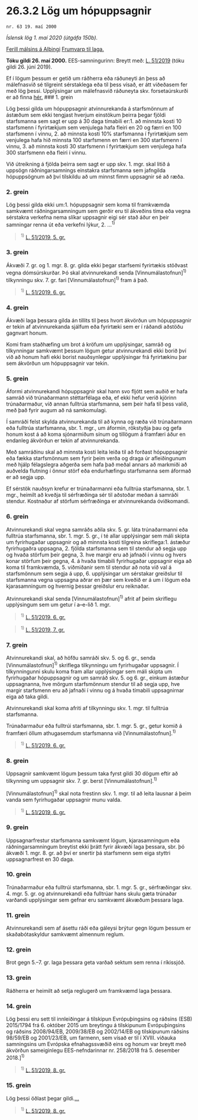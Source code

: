 # 26.3.2 Lög um hópuppsagnir

`nr. 63 19. maí 2000`

_Íslensk lög 1. maí 2020 (útgáfa 150b)._

[Ferill málsins á Alþingi](https://www.althingi.is/thingstorf/thingmalalistar-eftir-thingum/ferill/?ltg=125&mnr=469)
[Frumvarp til laga.](https://www.althingi.is/altext/125/s/0748.html)

**Tóku gildi 26. maí 2000.**
EES-samningurinn:
Breytt með:
[L. 51/2019](https://althingi.is/altext/stjt/2019.051.html) (tóku gildi 26. júní 2019).

Ef í lögum þessum er getið um ráðherra eða ráðuneyti án þess að málefnasvið sé tilgreint sérstaklega eða til þess vísað, er átt viðeðasem fer með lög þessi. Upplýsingar um málefnasvið ráðuneyta skv. forsetaúrskurði er að finna [hér.](2018119.md) ### 1. grein

Lög þessi gilda um hópuppsagnir atvinnurekanda á starfsmönnum af ástæðum sem ekki tengjast hverjum einstökum þeirra þegar fjöldi starfsmanna sem sagt er upp á 30 daga tímabili er:1. að minnsta kosti 10 starfsmenn í fyrirtækjum sem venjulega hafa fleiri en 20 og færri en 100 starfsmenn í vinnu,
2. að minnsta kosti 10% starfsmanna í fyrirtækjum sem venjulega hafa hið minnsta 100 starfsmenn en færri en 300 starfsmenn í vinnu,
3. að minnsta kosti 30 starfsmenn í fyrirtækjum sem venjulega hafa 300 starfsmenn eða fleiri í vinnu.

Við útreikning á fjölda þeirra sem sagt er upp skv. 1. mgr. skal litið á uppsögn ráðningarsamnings einstakra starfsmanna sem jafngilda hópuppsögnum að því tilskildu að um minnst fimm uppsagnir sé að ræða.

### 2. grein

Lög þessi gilda ekki um:1. hópuppsagnir sem koma til framkvæmda samkvæmt ráðningarsamningum sem gerðir eru til ákveðins tíma eða vegna sérstakra verkefna nema slíkar uppsagnir eigi sér stað áður en þeir samningar renna út eða verkefni lýkur,
2. …<sup>1)</sup> 

> <sup>1)</sup> [L. 51/2019, 5. gr.](https://althingi.is/altext/stjt/2019.051.html)

### 3. grein

Ákvæði 7. gr. og 1. mgr. 8. gr. gilda ekki þegar starfsemi fyrirtækis stöðvast vegna dómsúrskurðar. Þó skal atvinnurekandi senda [Vinnumálastofnun]<sup>1)</sup> tilkynningu skv. 7. gr. fari [Vinnumálastofnun]<sup>1)</sup> fram á það.

> <sup>1)</sup> [L. 51/2019, 6. gr.](https://althingi.is/altext/stjt/2019.051.html)

### 4. grein

Ákvæði laga þessara gilda án tillits til þess hvort ákvörðun um hópuppsagnir er tekin af atvinnurekanda sjálfum eða fyrirtæki sem er í ráðandi aðstöðu gagnvart honum.

Komi fram staðhæfing um brot á kröfum um upplýsingar, samráð og tilkynningar samkvæmt þessum lögum getur atvinnurekandi ekki borið því við að honum hafi ekki borist nauðsynlegar upplýsingar frá fyrirtækinu þar sem ákvörðun um hópuppsagnir var tekin.

### 5. grein

Áformi atvinnurekandi hópuppsagnir skal hann svo fljótt sem auðið er hafa samráð við trúnaðarmann stéttarfélaga eða, ef ekki hefur verið kjörinn trúnaðarmaður, við annan fulltrúa starfsmanna, sem þeir hafa til þess valið, með það fyrir augum að ná samkomulagi.

Í samráði felst skylda atvinnurekanda til að kynna og ræða við trúnaðarmann eða fulltrúa starfsmanna, sbr. 1. mgr., um áformin, rökstyðja þau og gefa honum kost á að koma sjónarmiðum sínum og tillögum á framfæri áður en endanleg ákvörðun er tekin af atvinnurekanda.

Með samráðinu skal að minnsta kosti leita leiða til að forðast hópuppsagnir eða fækka starfsmönnum sem fyrir þeim verða og draga úr afleiðingunum með hjálp félagslegra aðgerða sem hafa það meðal annars að markmiði að auðvelda flutning í önnur störf eða endurhæfingu starfsmanna sem áformað er að segja upp.

Ef sérstök nauðsyn krefur er trúnaðarmanni eða fulltrúa starfsmanna, sbr. 1. mgr., heimilt að kveðja til sérfræðinga sér til aðstoðar meðan á samráði stendur. Kostnaður af störfum sérfræðinga er atvinnurekanda óviðkomandi.

### 6. grein

Atvinnurekandi skal vegna samráðs aðila skv. 5. gr. láta trúnaðarmanni eða fulltrúa starfsmanna, sbr. 1. mgr. 5. gr., í té allar upplýsingar sem máli skipta um fyrirhugaðar uppsagnir og að minnsta kosti tilgreina skriflega:1. ástæður fyrirhugaðra uppsagna,
2. fjölda starfsmanna sem til stendur að segja upp og hvaða störfum þeir gegna,
3. hve margir eru að jafnaði í vinnu og hvers konar störfum þeir gegna,
4. á hvaða tímabili fyrirhugaðar uppsagnir eiga að koma til framkvæmda,
5. viðmiðanir sem til stendur að nota við val á starfsmönnum sem segja á upp,
6. upplýsingar um sérstakar greiðslur til starfsmanna vegna uppsagna aðrar en þær sem kveðið er á um í lögum eða kjarasamningum og hvernig þessar greiðslur eru reiknaðar.

Atvinnurekandi skal senda [Vinnumálastofnun]<sup>1)</sup> afrit af þeim skriflegu upplýsingum sem um getur í a–e-lið 1. mgr.

> <sup>1)</sup> [L. 51/2019, 6. gr.](https://althingi.is/altext/stjt/2019.051.html)

> <sup>1)</sup> [L. 51/2019, 7. gr.](https://althingi.is/altext/stjt/2019.051.html)

### 7. grein

Atvinnurekandi skal, að höfðu samráði skv. 5. og 6. gr., senda [Vinnumálastofnun]<sup>1)</sup> skriflega tilkynningu um fyrirhugaðar uppsagnir. Í tilkynningunni skulu koma fram allar upplýsingar sem máli skipta um fyrirhugaðar hópuppsagnir og um samráð skv. 5. og 6. gr., einkum ástæður uppsagnanna, hve mörgum starfsmönnum stendur til að segja upp, hve margir starfsmenn eru að jafnaði í vinnu og á hvaða tímabili uppsagnirnar eiga að taka gildi.

Atvinnurekandi skal koma afriti af tilkynningu skv. 1. mgr. til fulltrúa starfsmanna.

Trúnaðarmaður eða fulltrúi starfsmanna, sbr. 1. mgr. 5. gr., getur komið á framfæri öllum athugasemdum starfsmanna við [Vinnumálastofnun].<sup>1)</sup> 

> <sup>1)</sup> [L. 51/2019, 6. gr.](https://althingi.is/altext/stjt/2019.051.html)

### 8. grein

Uppsagnir samkvæmt lögum þessum taka fyrst gildi 30 dögum eftir að tilkynning um uppsagnir skv. 7. gr. berst [Vinnumálastofnun].<sup>1)</sup> 

[Vinnumálastofnun]<sup>1)</sup> skal nota frestinn skv. 1. mgr. til að leita lausnar á þeim vanda sem fyrirhugaðar uppsagnir munu valda.

> <sup>1)</sup> [L. 51/2019, 6. gr.](https://althingi.is/altext/stjt/2019.051.html)

### 9. grein

Uppsagnarfrestur starfsmanna samkvæmt lögum, kjarasamningum eða ráðningarsamningum breytist ekki þrátt fyrir ákvæði laga þessara, sbr. þó ákvæði 1. mgr. 8. gr. að því er snertir þá starfsmenn sem eiga styttri uppsagnarfrest en 30 daga.

### 10. grein

Trúnaðarmaður eða fulltrúi starfsmanna, sbr. 1. mgr. 5. gr., sérfræðingar skv. 4. mgr. 5. gr. og atvinnurekandi eða fulltrúar hans skulu gæta trúnaðar varðandi upplýsingar sem gefnar eru samkvæmt ákvæðum þessara laga.

### 11. grein

Atvinnurekandi sem af ásettu ráði eða gáleysi brýtur gegn lögum þessum er skaðabótaskyldur samkvæmt almennum reglum.

### 12. grein

Brot gegn 5.–7. gr. laga þessara geta varðað sektum sem renna í ríkissjóð.

### 13. grein

Ráðherra er heimilt að setja reglugerð um framkvæmd laga þessara.

### 14. grein



Lög þessi eru sett til innleiðingar á tilskipun Evrópuþingsins og ráðsins (ESB) 2015/1794 frá 6. október 2015 um breytingu á tilskipunum Evrópuþingsins og ráðsins 2008/94/EB, 2009/38/EB og 2002/14/EB og tilskipunum ráðsins 98/59/EB og 2001/23/EB, um farmenn, sem vísað er til í XVIII. viðauka samningsins um Evrópska efnahagssvæðið eins og honum var breytt með ákvörðun sameiginlegu EES-nefndarinnar nr. 258/2018 frá 5. desember 2018.]<sup>1)</sup> 

> <sup>1)</sup> [L. 51/2019, 8. gr.](https://althingi.is/altext/stjt/2019.051.html)

### 15. grein

Lög þessi öðlast þegar gildi.[…](https://www.althingi.is/lagasafn/leidbeiningar/)

> <sup>1)</sup> [L. 51/2019, 8. gr.](https://althingi.is/altext/stjt/2019.051.html)
